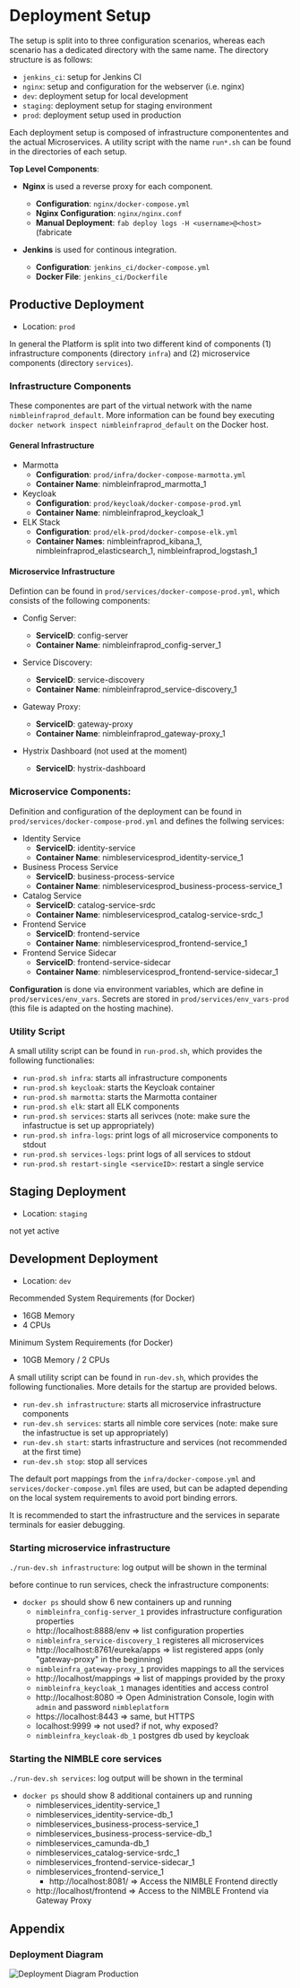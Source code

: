# Deployment Setup

The setup is split into to three configuration scenarios, whereas each scenario has 
a dedicated directory with the same name. The directory structure is as follows:

* `jenkins_ci`: setup for Jenkins CI
* `nginx`: setup and configuration for the webserver (i.e. nginx)
* `dev`: deployment setup for local development
* `staging`: 	deployment setup for staging environment
* `prod`: deployment setup used in production

Each deployment setup is composed of infrastructure componententes and 
the actual Microservices. A utility script with the name `run*.sh` can 
be found in the directories of each setup.

**Top Level Components**:

* **Nginx** is used a reverse proxy for each component.
	* **Configuration**: `nginx/docker-compose.yml`
	* **Nginx Configuration**: `nginx/nginx.conf`
	* **Manual Deployment**: `fab deploy logs -H <username>@<host>` (fabricate 
	
* **Jenkins** is used for continous integration.
	* **Configuration**: `jenkins_ci/docker-compose.yml`
	* **Docker File**: `jenkins_ci/Dockerfile`

## Productive Deployment

* Location: `prod`

In general the Platform is split into two different kind of components (1) infrastructure components (directory `infra`) and (2) microservice components (directory `services`).

### Infrastructure Components

These componentes are part of the virtual network with the name `nimbleinfraprod_default`. More information can be found bey executing `docker network inspect nimbleinfraprod_default` on the Docker host.

#### General Infrastructure

* Marmotta
	* **Configuration**: `prod/infra/docker-compose-marmotta.yml`
	* **Container Name**: nimbleinfraprod\_marmotta\_1 
* Keycloak
	* **Configuration**: `prod/keycloak/docker-compose-prod.yml`
	* **Container Name**: nimbleinfraprod\_keycloak\_1 
* ELK Stack
	* **Configuration**: `prod/elk-prod/docker-compose-elk.yml`
	* **Container Names**: nimbleinfraprod\_kibana\_1, nimbleinfraprod\_elasticsearch\_1, nimbleinfraprod\_logstash\_1

#### Microservice Infrastructure

Defintion can be found in `prod/services/docker-compose-prod.yml`, which consists of the following components:

* Config Server: 
	* **ServiceID**: config-server
	* **Container Name**: nimbleinfraprod\_config-server\_1

* Service Discovery: 
	* **ServiceID**: service-discovery
	* **Container Name**: nimbleinfraprod\_service-discovery\_1
	
* Gateway Proxy: 
	* **ServiceID**: gateway-proxy
	* **Container Name**: nimbleinfraprod\_gateway-proxy\_1

* Hystrix Dashboard (not used at the moment)
	* **ServiceID**: hystrix-dashboard

### Microservice Components:

Definition and configuration of the deployment can be found in `prod/services/docker-compose-prod.yml` and defines the follwing services:

* Identity Service
	* **ServiceID**: identity-service
	* **Container Name**: nimbleservicesprod\_identity-service\_1
* Business Process Service
	* **ServiceID**: business-process-service
	* **Container Name**: nimbleservicesprod\_business-process-service\_1
* Catalog Service
	* **ServiceID**: catalog-service-srdc
	* **Container Name**: nimbleservicesprod\_catalog-service-srdc\_1
* Frontend Service
	* **ServiceID**: frontend-service
	* **Container Name**: nimbleservicesprod\_frontend-service\_1
* Frontend Service Sidecar
	* **ServiceID**: frontend-service-sidecar
	* **Container Name**: nimbleservicesprod\_frontend-service-sidecar\_1

**Configuration** is done via environment variables, which are define in `prod/services/env_vars`. Secrets are stored in `prod/services/env_vars-prod` (this file is adapted on the hosting machine).

### Utility Script

A small utility script can be found in `run-prod.sh`, which provides the following functionalies:

* `run-prod.sh infra`: starts all infrastructure components 
* `run-prod.sh keycloak`: starts the Keycloak container
* `run-prod.sh marmotta`: starts the Marmotta container
* `run-prod.sh elk`: start all ELK components
* `run-prod.sh services`: starts all serivces (note: make sure the infastructue is set up appropriately)
* `run-prod.sh infra-logs`: print logs of all microservice components to stdout
* `run-prod.sh services-logs`: print logs of all services to stdout
* `run-prod.sh restart-single <serviceID>`: restart a single service

## Staging Deployment

* Location: `staging`

not yet active

## Development Deployment

* Location: `dev`

Recommended System Requirements (for Docker)
 * 16GB Memory
 * 4 CPUs

Minimum System Requirements (for Docker)
 * 10GB Memory / 2 CPUs

A small utility script can be found in `run-dev.sh`, which provides the following functionalies. More details for the startup are provided belows.

* `run-dev.sh infrastructure`: starts all microservice infrastructure components
* `run-dev.sh services`: starts all nimble core services (note: make sure the infastructue is set up appropriately)
* `run-dev.sh start`: starts infrastructure and services (not recommended at the first time)
* `run-dev.sh stop`: stop all services

The default port mappings from the `infra/docker-compose.yml` and `services/docker-compose.yml` files are used, but can be adapted depending on the local system requirements to avoid port binding errors.

It is recommended to start the infrastructure and the services in separate terminals for easier debugging.

### Starting microservice infrastructure

`./run-dev.sh infrastructure`: log output will be shown in the terminal

before continue to run services, check the infrastructure components:
  * `docker ps` should show 6 new containers up and running
	* `nimbleinfra_config-server_1` provides infrastructure configuration properties
	* http://localhost:8888/env => list configuration properties
	* `nimbleinfra_service-discovery_1` registeres all microservices
	* http://localhost:8761/eureka/apps => list registered apps (only "gateway-proxy" in the beginning)
	* `nimbleinfra_gateway-proxy_1` provides mappings to all the services
	* http://localhost/mappings => list of mappings provided by the proxy
	* `nimbleinfra_keycloak_1` manages identities and access control
	* http://localhost:8080 => Open Administration Console, login with `admin` and password `nimbleplatform`
	* https://localhost:8443 => same, but HTTPS
	* localhost:9999 => not used? if not, why exposed?
	* `nimbleinfra_keycloak-db_1` postgres db used by keycloak

### Starting the NIMBLE core services

`./run-dev.sh services`: log output will be shown in the terminal

  * `docker ps` should show 8 additional containers up and running
	* nimbleservices_identity-service_1
	* nimbleservices_identity-service-db_1
	* nimbleservices_business-process-service_1
	* nimbleservices_business-process-service-db_1
	* nimbleservices_camunda-db_1
	* nimbleservices_catalog-service-srdc_1
	* nimbleservices_frontend-service-sidecar_1
	* nimbleservices_frontend-service_1
		* http://localhost:8081/ => Access the NIMBLE Frontend directly
	* http://localhost/frontend => Access to the NIMBLE Frontend via Gateway Proxy

## Appendix

### Deployment Diagram

![Deployment Diagram Production](./docs/deployment_diagram_prod.png)


